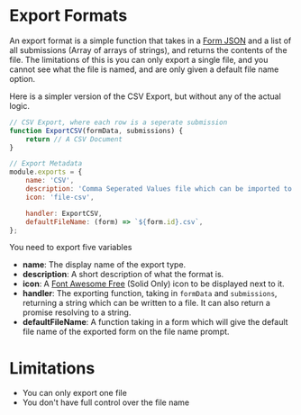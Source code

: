# Export Formats
An export format is a simple function that takes in a [Form JSON]() and a list of all submissions (Array of arrays of strings), and returns the contents of the file. The limitations of this is you can only export a single file, and you cannot see what the file is named, and are only given a default file name option.

Here is a simpler version of the CSV Export, but without any of the actual logic.
```js
// CSV Export, where each row is a seperate submission
function ExportCSV(formData, submissions) {
    return // A CSV Document
}

// Export Metadata
module.exports = {
    name: 'CSV',
    description: 'Comma Seperated Values file which can be imported to Excel or another spreadsheet program.',
    icon: 'file-csv',

    handler: ExportCSV,
    defaultFileName: (form) => `${form.id}.csv`,
};
```

You need to export five variables
- **name**: The display name of the export type.
- **description**: A short description of what the format is.
- **icon**: A [Font Awesome Free](https://fontawesome.com/) (Solid Only) icon to be displayed next to it.
- **handler**: The exporting function, taking in `formData` and `submissions`, returning a string which can be written to a file. It can also return a promise resolving to a string.
- **defaultFileName**: A function taking in a form which will give the default file name of the exported form on the file name prompt.

# Limitations
- You can only export one file
- You don't have full control over the file name
